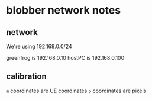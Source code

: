 # blobber network notes

## network

We're using 192.168.0.0/24

greenfrog is 192.168.0.10
hostPC is 192.168.0.100

## calibration

`m` coordinates are UE coordinates
`p` coordinates are pixels 